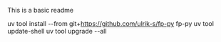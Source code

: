 This is a basic readme

uv tool install --from git+https://github.com/ulrik-s/fp-py fp-py
uv tool update-shell
uv tool upgrade --all
